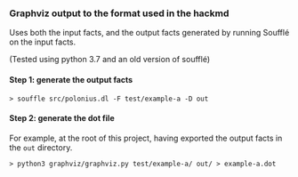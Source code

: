 ### Graphviz output to the format used in the hackmd

Uses both the input facts, and the output facts generated by running Soufflé on the input facts. 

(Tested using python 3.7 and an old version of soufflé)

#### Step 1: generate the output facts

```
> souffle src/polonius.dl -F test/example-a -D out
```

#### Step 2: generate the dot file

For example, at the root of this project, having exported the output facts in the `out` directory.

```
> python3 graphviz/graphviz.py test/example-a/ out/ > example-a.dot
```